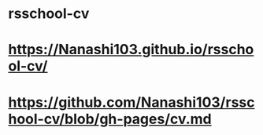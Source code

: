 # rsschool-cv
# https://Nanashi103.github.io/rsschool-cv/
# https://github.com/Nanashi103/rsschool-cv/blob/gh-pages/cv.md
